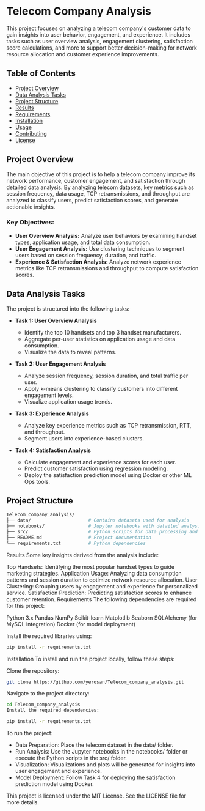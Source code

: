 # Telecom Company Analysis

This project focuses on analyzing a telecom company's customer data to gain insights into user behavior, engagement, and experience. It includes tasks such as user overview analysis, engagement clustering, satisfaction score calculations, and more to support better decision-making for network resource allocation and customer experience improvements.

## Table of Contents
- [Project Overview](#project-overview)
- [Data Analysis Tasks](#data-analysis-tasks)
- [Project Structure](#project-structure)
- [Results](#results)
- [Requirements](#requirements)
- [Installation](#installation)
- [Usage](#usage)
- [Contributing](#contributing)
- [License](#license)

## Project Overview
The main objective of this project is to help a telecom company improve its network performance, customer engagement, and satisfaction through detailed data analysis. By analyzing telecom datasets, key metrics such as session frequency, data usage, TCP retransmissions, and throughput are analyzed to classify users, predict satisfaction scores, and generate actionable insights.

### Key Objectives:
- **User Overview Analysis:** Analyze user behaviors by examining handset types, application usage, and total data consumption.
- **User Engagement Analysis:** Use clustering techniques to segment users based on session frequency, duration, and traffic.
- **Experience & Satisfaction Analysis:** Analyze network experience metrics like TCP retransmissions and throughput to compute satisfaction scores.

## Data Analysis Tasks
The project is structured into the following tasks:

- **Task 1: User Overview Analysis**
  - Identify the top 10 handsets and top 3 handset manufacturers.
  - Aggregate per-user statistics on application usage and data consumption.
  - Visualize the data to reveal patterns.

- **Task 2: User Engagement Analysis**
  - Analyze session frequency, session duration, and total traffic per user.
  - Apply k-means clustering to classify customers into different engagement levels.
  - Visualize application usage trends.

- **Task 3: Experience Analysis**
  - Analyze key experience metrics such as TCP retransmission, RTT, and throughput.
  - Segment users into experience-based clusters.

- **Task 4: Satisfaction Analysis**
  - Calculate engagement and experience scores for each user.
  - Predict customer satisfaction using regression modeling.
  - Deploy the satisfaction prediction model using Docker or other ML Ops tools.

## Project Structure
```bash
Telecom_company_analysis/
├── data/                     # Contains datasets used for analysis
├── notebooks/                # Jupyter notebooks with detailed analysis
├── src/                      # Python scripts for data processing and modeling
├── README.md                 # Project documentation
└── requirements.txt          # Python dependencies
```
Results
Some key insights derived from the analysis include:

Top Handsets: Identifying the most popular handset types to guide marketing strategies.
Application Usage: Analyzing data consumption patterns and session duration to optimize network resource allocation.
User Clustering: Grouping users by engagement and experience for personalized service.
Satisfaction Prediction: Predicting satisfaction scores to enhance customer retention.
Requirements
The following dependencies are required for this project:

Python 3.x
Pandas
NumPy
Scikit-learn
Matplotlib
Seaborn
SQLAlchemy (for MySQL integration)
Docker (for model deployment)

Install the required libraries using:
```bash
pip install -r requirements.txt
```

Installation
To install and run the project locally, follow these steps:

Clone the repository:

```bash
git clone https://github.com/yerosan/Telecom_company_analysis.git
```
Navigate to the project directory:

```bash
cd Telecom_company_analysis
Install the required dependencies:
```
```bash
pip install -r requirements.txt
```
To run the project:

- Data Preparation: Place the telecom dataset in the data/ folder.
- Run Analysis: Use the Jupyter notebooks in the notebooks/ folder or execute the Python scripts in the src/ folder.
- Visualization: Visualizations and plots will be generated for insights into user engagement and experience.
- Model Deployment: Follow Task 4 for deploying the satisfaction prediction model using Docker.

This project is licensed under the MIT License. See the LICENSE file for more details.
